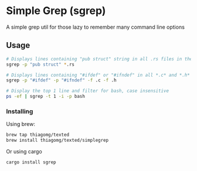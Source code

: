 # Simple Grep (sgrep)

A simple grep util for those lazy to remember many command line options

## Usage

```bash
# Displays lines containing "pub struct" string in all .rs files in the local directory
sgrep -p "pub struct" *.rs

# Displays lines containing "#ifdef" or "#ifndef" in all *.c* and *.h* files
sgrep -p "#ifdef" -p "#ifndef" -f .c -f .h

# Display the top 1 line and filter for bash, case insensitive
ps -ef | sgrep -t 1 -i -p bash
```

### Installing

Using brew:

```bash
brew tap thiagomg/texted
brew install thiagomg/texted/simplegrep
```

Or using cargo

```bash
cargo install sgrep
```

